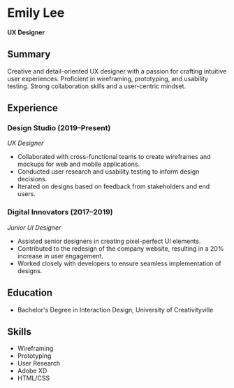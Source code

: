 # Emily Lee
**UX Designer**

## Summary
Creative and detail-oriented UX designer with a passion for crafting intuitive user experiences. Proficient in wireframing, prototyping, and usability testing. Strong collaboration skills and a user-centric mindset.

## Experience
### Design Studio (2019–Present)
*UX Designer*
- Collaborated with cross-functional teams to create wireframes and mockups for web and mobile applications.
- Conducted user research and usability testing to inform design decisions.
- Iterated on designs based on feedback from stakeholders and end users.

### Digital Innovators (2017–2019)
*Junior UI Designer*
- Assisted senior designers in creating pixel-perfect UI elements.
- Contributed to the redesign of the company website, resulting in a 20% increase in user engagement.
- Worked closely with developers to ensure seamless implementation of designs.

## Education
- Bachelor's Degree in Interaction Design, University of Creativityville

## Skills
- Wireframing
- Prototyping
- User Research
- Adobe XD
- HTML/CSS
